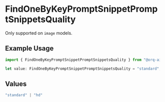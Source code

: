 # FindOneByKeyPromptSnippetPromptSnippetsQuality

Only supported on `image` models.

## Example Usage

```typescript
import { FindOneByKeyPromptSnippetPromptSnippetsQuality } from "@orq-ai/node/models/operations";

let value: FindOneByKeyPromptSnippetPromptSnippetsQuality = "standard";
```

## Values

```typescript
"standard" | "hd"
```